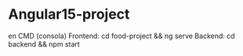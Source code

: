 # Angular15-project
en CMD (consola)
Frontend: cd food-project && ng serve
Backend: cd backend && npm start
